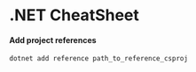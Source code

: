 # .NET CheatSheet

#### Add project references
```
dotnet add reference path_to_reference_csproj
```
